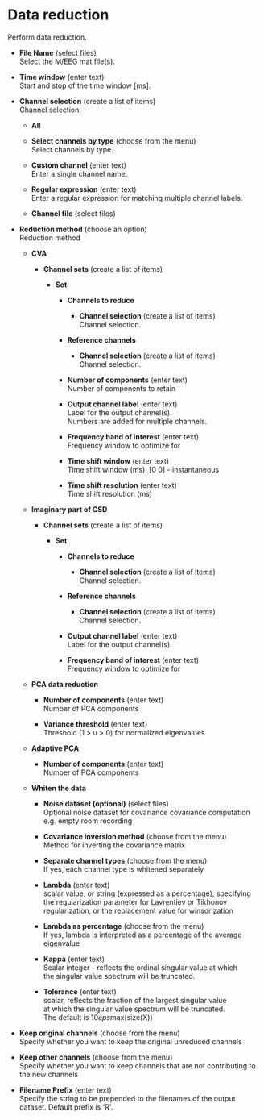 # Data reduction  
Perform data reduction.   

* **File Name** (select files)  
Select the M/EEG mat file(s).   

* **Time window** (enter text)  
Start and stop of the time window [ms].   

* **Channel selection** (create a list of items)  
Channel selection.   

    * **All**   


    * **Select channels by type** (choose from the menu)  
    Select channels by type.   

    * **Custom channel** (enter text)  
    Enter a single channel name.   

    * **Regular expression** (enter text)  
    Enter a regular expression for matching multiple channel labels.   

    * **Channel file** (select files)  


* **Reduction method** (choose an option)  
Reduction method   

    * **CVA**   


        * **Channel sets** (create a list of items)  


            * **Set**   


                * **Channels to reduce**   


                    * **Channel selection** (create a list of items)  
                    Channel selection.   

                * **Reference channels**   


                    * **Channel selection** (create a list of items)  
                    Channel selection.   

                * **Number of components** (enter text)  
                Number of components to retain   

                * **Output channel label** (enter text)  
                Label for the output channel(s).   
                Numbers are added for multiple channels.   

                * **Frequency band of interest** (enter text)  
                Frequency window to optimize for   

                * **Time shift window** (enter text)  
                Time shift window (ms). [0 0] - instantaneous   

                * **Time shift resolution** (enter text)  
                Time shift resolution (ms)   

    * **Imaginary part of CSD**   


        * **Channel sets** (create a list of items)  


            * **Set**   


                * **Channels to reduce**   


                    * **Channel selection** (create a list of items)  
                    Channel selection.   

                * **Reference channels**   


                    * **Channel selection** (create a list of items)  
                    Channel selection.   

                * **Output channel label** (enter text)  
                Label for the output channel(s).   

                * **Frequency band of interest** (enter text)  
                Frequency window to optimize for   

    * **PCA data reduction**   


        * **Number of components** (enter text)  
        Number of PCA components   

        * **Variance threshold** (enter text)  
        Threshold (1 > u > 0) for normalized eigenvalues   

    * **Adaptive PCA**   


        * **Number of components** (enter text)  
        Number of PCA components   

    * **Whiten the data**   


        * **Noise dataset (optional)** (select files)  
        Optional noise dataset for covariance covariance computation   
        e.g. empty room recording   

        * **Covariance inversion method** (choose from the menu)  
        Method for inverting the covariance matrix   

        * **Separate channel types** (choose from the menu)  
        If yes, each channel type is whitened separately   

        * **Lambda** (enter text)  
        scalar value, or string (expressed as a percentage), specifying   
        the regularization parameter for Lavrentiev or Tikhonov   
        regularization, or the replacement value for winsorization   

        * **Lambda as percentage** (choose from the menu)  
        If yes, lambda is interpreted as a percentage of the average eigenvalue   

        * **Kappa** (enter text)  
        Scalar integer - reflects the ordinal singular value at which   
        the singular value spectrum will be truncated.   

        * **Tolerance** (enter text)  
        scalar, reflects the fraction of the largest singular value   
        at which the singular value spectrum will be truncated.   
        The default is 10*eps*max(size(X))   

* **Keep original channels** (choose from the menu)  
Specify whether you want to keep the original unreduced channels   

* **Keep other channels** (choose from the menu)  
Specify whether you want to keep channels that are not contributing to the new channels   

* **Filename Prefix** (enter text)  
Specify the string to be prepended to the filenames of the output dataset. Default prefix is 'R'.   
